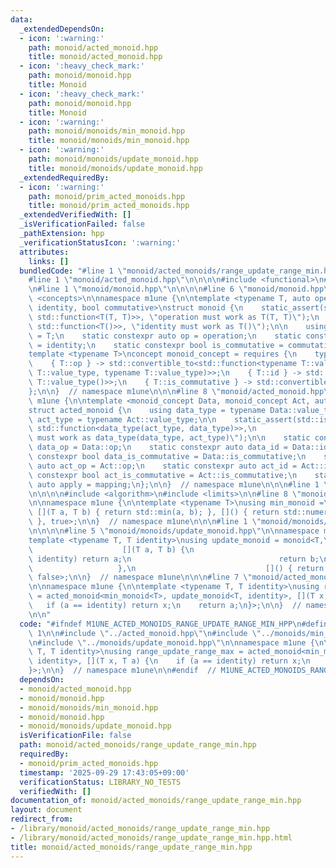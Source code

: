 ```yaml
---
data:
  _extendedDependsOn:
  - icon: ':warning:'
    path: monoid/acted_monoid.hpp
    title: monoid/acted_monoid.hpp
  - icon: ':heavy_check_mark:'
    path: monoid/monoid.hpp
    title: Monoid
  - icon: ':heavy_check_mark:'
    path: monoid/monoid.hpp
    title: Monoid
  - icon: ':warning:'
    path: monoid/monoids/min_monoid.hpp
    title: monoid/monoids/min_monoid.hpp
  - icon: ':warning:'
    path: monoid/monoids/update_monoid.hpp
    title: monoid/monoids/update_monoid.hpp
  _extendedRequiredBy:
  - icon: ':warning:'
    path: monoid/prim_acted_monoids.hpp
    title: monoid/prim_acted_monoids.hpp
  _extendedVerifiedWith: []
  _isVerificationFailed: false
  _pathExtension: hpp
  _verificationStatusIcon: ':warning:'
  attributes:
    links: []
  bundledCode: "#line 1 \"monoid/acted_monoids/range_update_range_min.hpp\"\n\n\n\n\
    #line 1 \"monoid/acted_monoid.hpp\"\n\n\n\n#include <functional>\n#include <type_traits>\n\
    \n#line 1 \"monoid/monoid.hpp\"\n\n\n\n#line 6 \"monoid/monoid.hpp\"\n#include\
    \ <concepts>\n\nnamespace m1une {\n\ntemplate <typename T, auto operation, auto\
    \ identity, bool commutative>\nstruct monoid {\n    static_assert(std::is_convertible_v<decltype(operation),\
    \ std::function<T(T, T)>>, \"operation must work as T(T, T)\");\n    static_assert(std::is_convertible_v<decltype(identity),\
    \ std::function<T()>>, \"identity must work as T()\");\n\n    using value_type\
    \ = T;\n    static constexpr auto op = operation;\n    static constexpr auto id\
    \ = identity;\n    static constexpr bool is_commutative = commutative;\n};\n\n\
    template <typename T>\nconcept monoid_concept = requires {\n    typename T::value_type;\n\
    \    { T::op } -> std::convertible_to<std::function<typename T::value_type(typename\
    \ T::value_type, typename T::value_type)>>;\n    { T::id } -> std::convertible_to<std::function<typename\
    \ T::value_type()>>;\n    { T::is_commutative } -> std::convertible_to<bool>;\n\
    };\n\n}  // namespace m1une\n\n\n#line 8 \"monoid/acted_monoid.hpp\"\n\nnamespace\
    \ m1une {\n\ntemplate <monoid_concept Data, monoid_concept Act, auto mapping>\n\
    struct acted_monoid {\n    using data_type = typename Data::value_type;\n    using\
    \ act_type = typename Act::value_type;\n\n    static_assert(std::is_convertible_v<decltype(mapping),\
    \ std::function<data_type(act_type, data_type)>>,\n                  \"mapping\
    \ must work as data_type(data_type, act_type)\");\n\n    static constexpr auto\
    \ data_op = Data::op;\n    static constexpr auto data_id = Data::id;\n    static\
    \ constexpr bool data_is_commutative = Data::is_commutative;\n    static constexpr\
    \ auto act_op = Act::op;\n    static constexpr auto act_id = Act::id;\n    static\
    \ constexpr bool act_is_commutative = Act::is_commutative;\n    static constexpr\
    \ auto apply = mapping;\n};\n\n}  // namespace m1une\n\n\n#line 1 \"monoid/monoids/min_monoid.hpp\"\
    \n\n\n\n#include <algorithm>\n#include <limits>\n\n#line 8 \"monoid/monoids/min_monoid.hpp\"\
    \n\nnamespace m1une {\n\ntemplate <typename T>\nusing min_monoid =\n    monoid<T,\
    \ [](T a, T b) { return std::min(a, b); }, []() { return std::numeric_limits<T>::max();\
    \ }, true>;\n\n}  // namespace m1une\n\n\n#line 1 \"monoid/monoids/update_monoid.hpp\"\
    \n\n\n\n#line 5 \"monoid/monoids/update_monoid.hpp\"\n\nnamespace m1une {\n\n\
    template <typename T, T identity>\nusing update_monoid = monoid<T,\n         \
    \                    [](T a, T b) {\n                                 if (b ==\
    \ identity) return a;\n                                 return b;\n          \
    \                   },\n                             []() { return identity; },\
    \ false>;\n\n}  // namespace m1une\n\n\n#line 7 \"monoid/acted_monoids/range_update_range_min.hpp\"\
    \n\nnamespace m1une {\n\ntemplate <typename T, T identity>\nusing range_update_range_max\
    \ = acted_monoid<min_monoid<T>, update_monoid<T, identity>, [](T x, T a) {\n \
    \   if (a == identity) return x;\n    return a;\n}>;\n\n}  // namespace m1une\n\
    \n\n"
  code: "#ifndef M1UNE_ACTED_MONOIDS_RANGE_UPDATE_RANGE_MIN_HPP\n#define M1UNE_ACTED_MONOIDS_RANGE_UPDATE_RANGE_MIN_HPP\
    \ 1\n\n#include \"../acted_monoid.hpp\"\n#include \"../monoids/min_monoid.hpp\"\
    \n#include \"../monoids/update_monoid.hpp\"\n\nnamespace m1une {\n\ntemplate <typename\
    \ T, T identity>\nusing range_update_range_max = acted_monoid<min_monoid<T>, update_monoid<T,\
    \ identity>, [](T x, T a) {\n    if (a == identity) return x;\n    return a;\n\
    }>;\n\n}  // namespace m1une\n\n#endif  // M1UNE_ACTED_MONOIDS_RANGE_UPDATE_RANGE_MIN_HPP\n"
  dependsOn:
  - monoid/acted_monoid.hpp
  - monoid/monoid.hpp
  - monoid/monoids/min_monoid.hpp
  - monoid/monoid.hpp
  - monoid/monoids/update_monoid.hpp
  isVerificationFile: false
  path: monoid/acted_monoids/range_update_range_min.hpp
  requiredBy:
  - monoid/prim_acted_monoids.hpp
  timestamp: '2025-09-29 17:43:05+09:00'
  verificationStatus: LIBRARY_NO_TESTS
  verifiedWith: []
documentation_of: monoid/acted_monoids/range_update_range_min.hpp
layout: document
redirect_from:
- /library/monoid/acted_monoids/range_update_range_min.hpp
- /library/monoid/acted_monoids/range_update_range_min.hpp.html
title: monoid/acted_monoids/range_update_range_min.hpp
---
```

